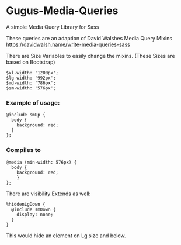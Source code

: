 # Gugus-Media-Queries
A simple Media Query Library for Sass

These queries are an adaption of David Walshes Media Query Mixins
https://davidwalsh.name/write-media-queries-sass

There are Size Variables to easily change the mixins. (These Sizes are based on Bootstrap)

```
$xl-width: '1200px';
$lg-width: '992px';
$md-width: '786px';
$sm-width: '576px';
```

### Example of usage:

```
@include smUp {
  body {
    background: red;
  }
};
```
### Compiles to
```
@media (min-width: 576px) {
  body {
    background: red;
    }
};
```
There are visibility Extends as well:
```
%hiddenLgDown {
  @include smDown {
    display: none;
  }
}
```
This would hide an element on Lg size and below.
